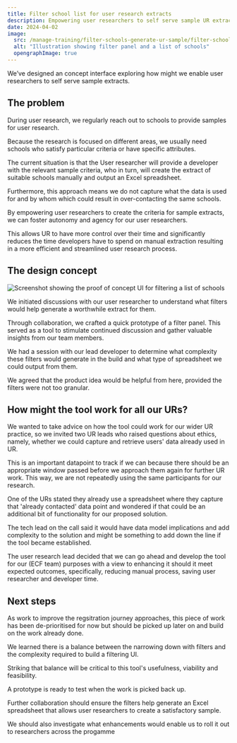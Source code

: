 ```yaml
---
title: Filter school list for user research extracts
description: Empowering user researchers to self serve sample UR extracts
date: 2024-04-02
image:
  src: /manage-training/filter-schools-generate-ur-sample/filter-schools-generate-ur-sample.jpg
  alt: "Illustration showing filter panel and a list of schools"
  opengraphImage: true
---
```


We’ve designed an concept interface exploring how might we enable user researchers to self serve sample extracts.

## The problem

During user research, we regularly reach out to schools to provide samples for user research.

Because the research is focused on different areas, we usually need schools who satisfy particular criteria or have specific attributes.

The current situation is that the User researcher will provide a developer with the relevant sample criteria, who in turn, will create the extract of suitable schools manually and output an Excel spreadsheet.

Furthermore, this approach means we do not capture what the data is used for and by whom which could result in over-contacting the same schools.

By empowering user researchers to create the criteria for sample extracts, we can foster autonomy and agency for our user researchers.

This allows UR to have more control over their time and significantly reduces the time developers have to spend on manual extraction resulting in a more efficient and streamlined user research process.

## The design concept

![Screenshot showing the proof of concept UI for filtering a list of schools](filter-list-of-schools.png)

We initiated discussions with our user researcher to understand what filters would help generate a worthwhile extract for them.

Through collaboration, we crafted a quick prototype of a filter panel. This served as a tool to stimulate continued discussion and gather valuable insights from our team members.

We had a session with our lead developer to determine what complexity these filters would generate in the build and what type of spreadsheet we could output from them.

We agreed that the product idea would be helpful from here, provided the filters were not too granular.

## How might the tool work for all our URs?

We wanted to take advice on how the tool could work for our wider UR practice, so we invited two UR leads who raised questions about ethics, namely, whether we could capture and retrieve users' data already used in UR.

This is an important datapoint to track if we can because there should be an appropriate window passed before we approach them again for further UR work. This way, we are not repeatedly using the same participants for our research.

One of the URs stated they already use a spreadsheet where they capture that 'already contacted' data point and wondered if that could be an additional bit of functionality for our proposed solution.

The tech lead on the call said it would have data model implications and add complexity to the solution and might be something to add down the line if the tool became established. 

The user research lead decided that we can go ahead and develop the tool for our (ECF team) purposes with a view to enhancing it should it meet expected outcomes, specifically, reducing manual process, saving user researcher and developer time.


## Next steps

As work to improve the regsitration journey approaches, this piece of work has been de-prioritised for now but should be picked up later on and build on the work already done.

We learned there is a balance between the narrowing down with filters and the complexity required to build a filtering UI.

Striking that balance will be critical to this tool's usefulness, viability and feasibility.

A prototype is ready to test when the work is picked back up.

Further collaboration should ensure the filters help generate an Excel spreadsheet that allows user researchers to create a satisfactory sample. 

We should also investigate what enhancements would enable us to roll it out to researchers across the progamme
